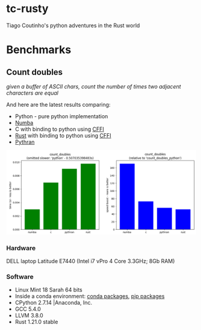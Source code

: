 # tc-rusty

Tiago Coutinho's python adventures in the Rust world

# Benchmarks

## Count doubles

*given a buffer of ASCII chars, count the number of times two adjacent
characters are equal*

And here are the latest results comparing:

* Python - pure python implementation
* [Numba](http://http://numba.pydata.org)
* C with binding to python using [CFFI](http://cffi.rtfd.io)
* [Rust](http://www.rust-lang.org) with binding to python using [CFFI](http://cffi.rtfd.io)
* [Pythran](http://pythran.rtfd.io)

![count doubles bech results](doc/count_doubles.png)

### Hardware
DELL laptop Latitude E7440 (Intel i7 vPro 4 Core 3.3GHz; 8Gb RAM)

### Software

* Linux Mint 18 Sarah 64 bits
* Inside a conda environment: [conda packages](doc/count_doubles_conda_list.txt), [pip packages](doc/count_doubles_pip_list.txt)
* CPython 2.7.14 |Anaconda, Inc.
* GCC 5.4.0
* LLVM 3.8.0
* Rust 1.21.0 stable